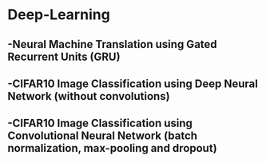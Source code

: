 # Deep-Learning

## -Neural Machine Translation using  Gated Recurrent Units (GRU) <br />
## -CIFAR10 Image Classification using Deep Neural Network (without convolutions) <br />
## -CIFAR10 Image Classification using Convolutional Neural Network (batch normalization, max-pooling and dropout)
